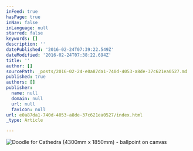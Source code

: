 ```yaml
---
inFeed: true
hasPage: true
inNav: false
inLanguage: null
starred: false
keywords: []
description: ''
datePublished: '2016-02-24T07:39:22.549Z'
dateModified: '2016-02-24T07:38:22.694Z'
title: ''
author: []
sourcePath: _posts/2016-02-24-e0a87da1-740d-4053-a8de-37c621ea0527.md
published: true
authors: []
publisher:
  name: null
  domain: null
  url: null
  favicon: null
url: e0a87da1-740d-4053-a8de-37c621ea0527/index.html
_type: Article

---
```

![Doodle for Cathedra (4300mm x 1850mm) - ballpoint on canvas](https://the-grid-user-content.s3-us-west-2.amazonaws.com/f584ffce-bc52-425a-a47c-5da71add4dd7.png)